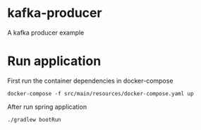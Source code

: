 # kafka-producer
A kafka producer example

# Run application

First run the container dependencies in docker-compose

```shell
docker-compose -f src/main/resources/docker-compose.yaml up
```

After run spring application

```shell
./gradlew bootRun
```
